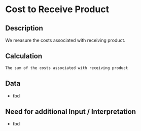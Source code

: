 # Cost to Receive Product

## Description
We measure the costs associated with receiving product.

## Calculation
`The sum of the costs associated with receiving product`

## Data
* tbd

## Need for additional Input / Interpretation
* tbd
